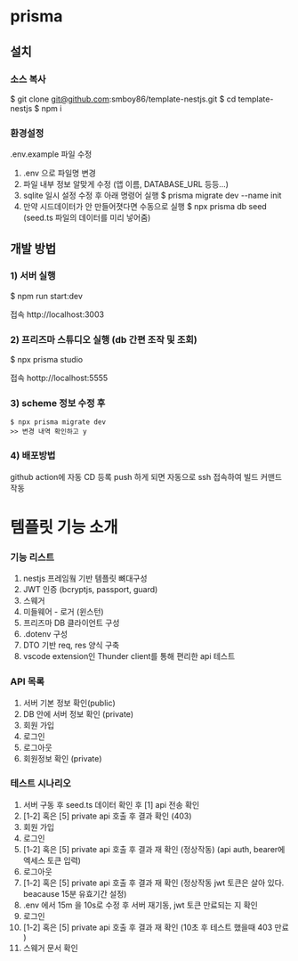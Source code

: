 # prisma

## 설치

### 소스 복사

$ git clone git@github.com:smboy86/template-nestjs.git
$ cd template-nestjs
$ npm i

### 환경설정

.env.example 파일 수정

1. .env 으로 파일명 변경
2. 파일 내부 정보 알맞게 수정 (앱 이름, DATABASE_URL 등등...)
3. sqlite 일시 설정 수정 후 아래 명령어 실행
   $ prisma migrate dev --name init
4. 만약 시드데이터가 안 만들어졋다면 수동으로 실행
   $ npx prisma db seed (seed.ts 파일의 데이터를 미리 넣어줌)

## 개발 방법

### 1) 서버 실행

$ npm run start:dev

접속 http://localhost:3003

### 2) 프리즈마 스튜디오 실행 (db 간편 조작 및 조회)

$ npx prisma studio

접속 hottp://localhost:5555

### 3) scheme 정보 수정 후

```
$ npx prisma migrate dev
>> 변경 내역 확인하고 y
```

### 4) 배포방법

github action에 자동 CD 등록 push 하게 되면 자동으로 ssh 접속하여 빌드 커맨드 작동

# 템플릿 기능 소개

### 기능 리스트

1. nestjs 프레임웤 기반 템플릿 뼈대구성
2. JWT 인증 (bcryptjs, passport, guard)
3. 스웨거
4. 미들웨어 - 로거 (윈스턴)
5. 프리즈마 DB 클라이언트 구성
6. .dotenv 구성
7. DTO 기반 req, res 양식 구축
8. vscode extension인 Thunder client를 통해 편리한 api 테스트

### API 목록

1. 서버 기본 정보 확인(public)
2. DB 안에 서버 정보 확인 (private)
3. 회원 가입
4. 로그인
5. 로그아웃
6. 회원정보 확인 (private)

### 테스트 시나리오

1. 서버 구동 후 seed.ts 데이터 확인 후 [1] api 전송 확인
2. [1-2] 혹은 [5] private api 호출 후 결과 확인 (403)
3. 회원 가입
4. 로그인
5. [1-2] 혹은 [5] private api 호출 후 결과 재 확인 (정상작동) (api auth, bearer에 엑세스 토큰 입력)
6. 로그아웃
7. [1-2] 혹은 [5] private api 호출 후 결과 재 확인 (정상작동 jwt 토큰은 살아 있다. beacause 15분 유효기간 설정)
8. .env 에서 15m 을 10s로 수정 후 서버 재기동, jwt 토큰 만료되는 지 확인
9. 로그인
10. [1-2] 혹은 [5] private api 호출 후 결과 재 확인 (10초 후 테스트 했을때 403 만료 )
11. 스웨거 문서 확인

